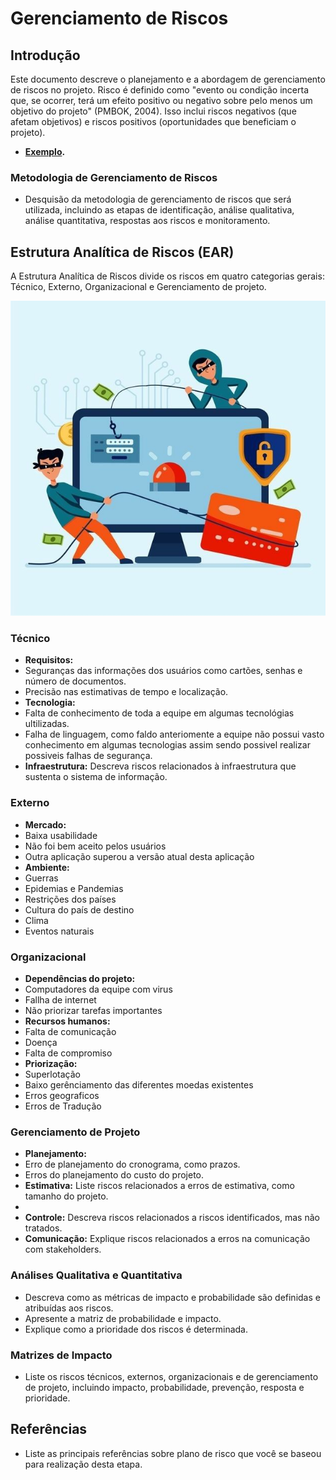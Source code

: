 # Gerenciamento de Riscos

## Introdução
Este documento descreve o planejamento e a abordagem de gerenciamento de riscos no projeto. Risco é definido como "evento ou condição incerta que, se ocorrer, terá um efeito positivo ou negativo sobre pelo menos um objetivo do projeto" (PMBOK, 2004). Isso inclui riscos negativos (que afetam objetivos) e riscos positivos (oportunidades que beneficiam o projeto).   

- **[Exemplo](https://unbarqdsw2020-2.github.io/2020.2_G5_EasyCoffee/#/entrega1/plano_de_riscos).**

### Metodologia de Gerenciamento de Riscos
- Desquisão da metodologia de gerenciamento de riscos que será utilizada, incluindo as etapas de identificação, análise qualitativa, análise quantitativa, respostas aos riscos e monitoramento.

## Estrutura Analítica de Riscos (EAR)
A Estrutura Analítica de Riscos divide os riscos em quatro categorias gerais: Técnico, Externo, Organizacional e Gerenciamento de projeto.

![Robo de dados](img/robo_de_dados.jpeg)

### Técnico
- **Requisitos:** 
- Seguranças das informações dos usuários como cartões, senhas e número de documentos.
- Precisão nas estimativas de tempo e localização.
- **Tecnologia:** 
- Falta de conhecimento de toda a equipe em algumas tecnológias ultilizadas.
- Falha de linguagem, como faldo anteriomente a equipe não possui vasto conhecimento em algumas tecnologias assim sendo possivel realizar possiveis falhas de segurança.
- **Infraestrutura:** Descreva riscos relacionados à infraestrutura que sustenta o sistema de informação.

### Externo
- **Mercado:** 
- Baixa usabilidade
- Não foi bem aceito pelos usuários
- Outra aplicação superou a versão atual desta aplicação
- **Ambiente:**
- Guerras
- Epidemias e Pandemias
- Restrições dos países
- Cultura do país de destino
- Clima
- Eventos naturais

### Organizacional
- **Dependências do projeto:** 
- Computadores da equipe com virus
- Fallha de internet
- Não priorizar tarefas importantes
- **Recursos humanos:** 
- Falta de comunicação
- Doença
- Falta de compromiso
- **Priorização:** 
- Superlotação
- Baixo gerênciamento das diferentes moedas existentes
- Erros geograficos
- Erros de Tradução

### Gerenciamento de Projeto
- **Planejamento:** 
- Erro de planejamento do cronograma, como prazos.
- Erros do planejamento do custo do projeto.
- **Estimativa:** Liste riscos relacionados a erros de estimativa, como tamanho do projeto.
-
- **Controle:** Descreva riscos relacionados a riscos identificados, mas não tratados.
- **Comunicação:** Explique riscos relacionados a erros na comunicação com stakeholders.

### Análises Qualitativa e Quantitativa
- Descreva como as métricas de impacto e probabilidade são definidas e atribuídas aos riscos.
- Apresente a matriz de probabilidade e impacto.
- Explique como a prioridade dos riscos é determinada.

### Matrizes de Impacto
- Liste os riscos técnicos, externos, organizacionais e de gerenciamento de projeto, incluindo impacto, probabilidade, prevenção, resposta e prioridade.

## Referências
- Liste as principais referências sobre plano de risco que você se baseou para realização desta etapa. 